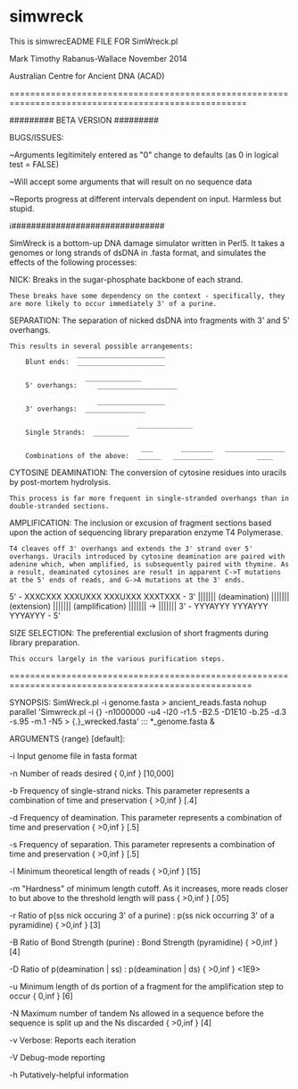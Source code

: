 # simwreck
This is simwrecEADME FILE FOR SimWreck.pl

Mark Timothy Rabanus-Wallace
November 2014

Australian Centre for Ancient DNA (ACAD)

====================================================================================================

######### BETA VERSION #########

BUGS/ISSUES:

~Arguments legitimitely entered as "0" change to defaults (as 0 in logical test = FALSE)

~Will accept some arguments that will result on no sequence data

~Reports progress at different intervals dependent on input. Harmless but stupid.

i###############################

SimWreck is a bottom-up DNA damage simulator written in Perl5. It takes a genomes or long strands of dsDNA in .fasta format, and simulates the effects of the following processes:

NICK: Breaks in the sugar-phosphate backbone of each strand.

    These breaks have some dependency on the context - specifically, they are more likely to occur immediately 3' of a purine.

SEPARATION: The separation of nicked dsDNA into fragments with 3' and 5' overhangs.

    This results in several possible arrangements:
                     ______________________
        Blunt ends:  ______________________

                       ______________
        5' overhangs:     ____________________

                          _________________
        3' overhangs:  _______________

                                    ______________ 
        Single Strands:  _________    

                                     ___       ________   _______________
        Combinations of the above:  ______   __________           ____

CYTOSINE DEAMINATION: The conversion of cytosine residues into uracils by post-mortem hydrolysis.

    This process is far more frequent in single-stranded overhangs than in double-stranded sections.

AMPLIFICATION: The inclusion or excusion of fragment sections based upon the action of sequencing library preparation enzyme T4 Polymerase.

    T4 cleaves off 3' overhangs and extends the 3' strand over 5' overhangs. Uracils introduced by cytosine deamination are paired with adenine which, when amplified, is subsequently paired with thymine. As a result, deaminated cytosines are result in apparent C->T mutations at the 5' ends of reads, and G->A mutations at the 3' ends.

5' - XXXCXXX                XXXUXXX                XXXUXXX                                XXXTXXX  - 3'
     ||||||| (deamination)  |||||||  (extension)   |||||||   (amplification) |||||||  ->  |||||||
3' -                                               YYYAYYY                   YYYAYYY      YYYAYYY  - 5'

SIZE SELECTION: The preferential exclusion of short fragments during library preparation.

    This occurs largely in the various purification steps.

=====================================================================================================

SYNOPSIS: SimWreck.pl -i genome.fasta > ancient_reads.fasta
          nohup parallel 'Simwreck.pl -i {} -n1000000 -u4 -l20 -r1.5 -B2.5 -D1E10 -b.25 -d.3 -s.95 -m.1 -N5 > {\.}_wrecked.fasta' ::: *_genome.fasta &


ARGUMENTS {range} [default]:

-i  Input genome file in fasta format

-n  Number of reads desired { 0,inf } [10,000]

-b  Frequency of single-strand nicks. This parameter represents a combination of time and preservation { >0,inf } [.4]

-d  Frequency of deamination. This parameter represents a combination of time and preservation { >0,inf } [.5]

-s  Frequency of separation. This parameter represents a combination of time and preservation { >0,inf } [.5]

-l  Minimum theoretical length of reads { >0,inf } [15]

-m  "Hardness" of minimum length cutoff. As it increases, more reads closer to but above to the threshold length will pass { >0,inf } [.05]

-r  Ratio of p(ss nick occuring 3' of a purine) : p(ss nick occurring 3' of a pyramidine) { >0,inf } [3]

-B  Ratio of Bond Strength (purine) : Bond Strength (pyramidine) { >0,inf } [4]

-D  Ratio of p(deamination | ss) : p(deamination | ds) { >0,inf } <1E9>

-u  Minimum length of ds portion of a fragment for the amplification step to occur { 0,inf } [6]

-N  Maximum number of tandem Ns allowed in a sequence before the sequence is split up and the Ns discarded { >0,inf } [4]

-v  Verbose: Reports each iteration

-V  Debug-mode reporting

-h  Putatively-helpful information



